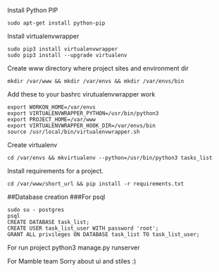 Install Python PIP

    sudo apt-get install python-pip

Install virtualenvwrapper

    sudo pip3 install virtualenvwrapper
    sudo pip3 install --upgrade virtualenv


Create www directory where project sites and environment dir

    mkdir /var/www && mkdir /var/envs && mkdir /var/envs/bin


Add these to your bashrc virutualenvwrapper work

    export WORKON_HOME=/var/envs
    export VIRTUALENVWRAPPER_PYTHON=/usr/bin/python3
    export PROJECT_HOME=/var/www
    export VIRTUALENVWRAPPER_HOOK_DIR=/var/envs/bin
    source /usr/local/bin/virtualenvwrapper.sh

Create virtualenv

    cd /var/envs && mkvirtualenv --python=/usr/bin/python3 tasks_list
    
Install requirements for a project.

    cd /var/www/short_url && pip install -r requirements.txt

##Database creation
###For psql

    sudo su - postgres
    psql
    CREATE DATABASE task_list;
    CREATE USER task_list_user WITH password 'root';
    GRANT ALL privileges ON DATABASE task_list TO task_list_user;
    

For run project
    python3 manage.py runserver


For Mamble team
    Sorry about ui and stiles :)
        
